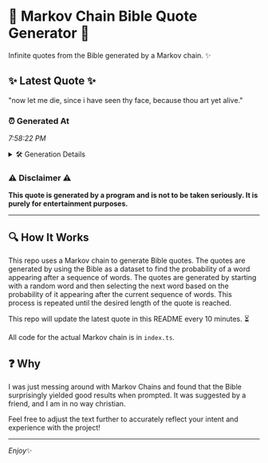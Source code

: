 # 📖 Markov Chain Bible Quote Generator 📖

Infinite quotes from the Bible generated by a Markov chain. ✨

## ✨ Latest Quote ✨
"now let me die, since i have seen thy face, because thou art yet alive."

### ⏰ Generated At
*7:58:22 PM*

<details>
    <summary>🛠️ Generation Details</summary>
    <p>
        <strong>🌱 Seed:</strong> now<br>
        <strong>🔄 Iterations:</strong> 14<br>
        <strong>📜 Context History:</strong><br>[ now ]: let<br>[ now, let ]: me<br>[ now, let, me ]: die,<br>[ now, let, me, die, ]: since<br>[ now, let, me, die,, since ]: i<br>[ now, let, me, die,, since, i ]: have<br>[ let, me, die,, since, i, have ]: seen<br>[ me, die,, since, i, have, seen ]: thy<br>[ die,, since, i, have, seen, thy ]: face,<br>[ since, i, have, seen, thy, face, ]: because<br>[ i, have, seen, thy, face,, because ]: thou<br>[ have, seen, thy, face,, because, thou ]: art<br>[ seen, thy, face,, because, thou, art ]: yet<br>[ thy, face,, because, thou, art, yet ]: alive.<br>
    </p>
</details>

### ⚠️ Disclaimer ⚠️
**This quote is generated by a program and is not to be taken seriously. It is purely for entertainment purposes.**

---

## 🔍 How It Works

This repo uses a Markov chain to generate Bible quotes. The quotes are generated by using the Bible as a dataset to find the probability of a word appearing after a sequence of words. The quotes are generated by starting with a random word and then selecting the next word based on the probability of it appearing after the current sequence of words. This process is repeated until the desired length of the quote is reached.

This repo will update the latest quote in this README every 10 minutes. ⏳

All code for the actual Markov chain is in `index.ts`.

## ❓ Why

I was just messing around with Markov Chains and found that the Bible surprisingly yielded good results when prompted. 
It was suggested by a friend, and I am in no way christian.

Feel free to adjust the text further to accurately reflect your intent and experience with the project!

---

*Enjoy*✨
